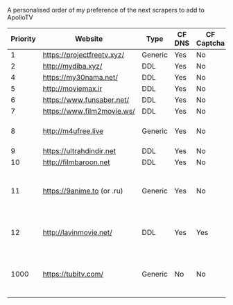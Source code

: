 A personalised order of my preference of the next scrapers to add to ApolloTV

Priority | Website | Type | CF DNS | CF Captcha | Content Type | Notes
---|---|---|---|---|---|---
1 | https://projectfreetv.xyz/ | Generic | Yes | No | TV | DONE
2 | http://mydiba.xyz/ | DDL| Yes | No | Universal | DONE
4 | https://my30nama.net/ | DDL | Yes | No | Universal |
5 | http://moviemax.ir | DDL | Yes | No | universal |  
6 | https://www.funsaber.net/ | DDL | Yes | No | Universal |
7 | https://www.film2movie.ws/ | DDL | Yes | No | Universal | 
8 | http://m4ufree.live | Generic | Yes | No | Universal | Sister-site of StreamM4U
9 | https://ultrahdindir.net | DDL | Yes | No | Universal |
10 | http://filmbaroon.net | DDL | Yes | No | Film |
11 | https://9anime.to (or .ru) | Generic | Yes | No | Animé Universal | Worth having for testing Animé in future
12 | http://lavinmovie.net/ | DDL | Yes | Yes | Universal | Test for when CF bypass is implemented
1000 | https://tubitv.com/ | Generic | No | No | Universal | Older/Niche Content - Legal site? Need VPN for GPRD.

